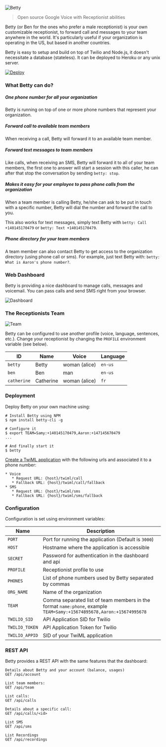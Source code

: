 ![Betty](https://github.com/SamyPesse/betty/blob/master/public/images/betty.png?raw=true)

> Open source Google Voice with Receptionist abilities

Betty (or Ben for the ones who prefer a male receptionist) is your own customizable receptionist, to forward call and messages to your team anywhere in the world. It's particularly useful if your organization is operating in the US, but based in another countries.

Betty is easy to setup and build on top of Twilio and Node.js, it doesn't necessitate a database (stateless). It can be deployed to Heroku or any unix server.

[![Deploy](https://www.herokucdn.com/deploy/button.png)](https://heroku.com/deploy)

### What Betty can do?

##### One phone number for all your organization

Betty is running on top of one or more phone numbers that represent your organization.

##### Forward call to available team members

When receiving a call, Betty will forward it to an available team member.

##### Forward text messages to team members

Like calls, when receiving an SMS, Betty will forward it to all of your team members, the first one to answer will start a session with this caller, he can after that stop the conversation by sending `betty: stop`.

##### Makes it easy for your employee to pass phone calls from the organization

When a team member is calling Betty, he/she can ask to be put in touch with a specific number, Betty will dial the number and forward the call to you.

This also works for text messages, simply text Betty with `betty: Call +140145170479` or `betty: Text +140145170479`.

##### Phone directory for your team members

A team member can also contact Betty to get access to the organization directory (using phone call or sms). For example, just text Betty with: `betty: What is Aaron's phone number?`.

### Web Dashboard

Betty is providing a nice dashboard to manage calls, messages and voicemail. You can pass calls and send SMS right from your browser.

![Dashboard](https://github.com/SamyPesse/betty/blob/master/public/images/preview.png?raw=true)

### The Receptionists Team

![Team](https://github.com/SamyPesse/betty/blob/master/public/images/team.png?raw=true)

Betty can be configured to use another profile (voice, language, sentences, etc.). Change your receptionist by changing the `PROFILE` environment variable (see below).

| ID          | Name | Voice | Language |
| ----------- | ---- | ----- | -------- |
| `betty`     | Betty | woman (alice) | `en-us` |
| `ben`       | Ben | man | `en-us` |
| `catherine` | Catherine | woman (alice) | `fr` |

### Deployment

Deploy Betty on your own machine using:

```
# Install Betty using NPM
$ npm install betty-cli -g

# Configure it
$ export TEAM=Samy:+140145170479,Aaron:+147145670479
...

# And finally start it
$ betty
```

[Create a TwiML application](https://www.twilio.com/help/faq/twilio-client/how-do-i-create-a-twiml-app) with the following urls and associated it to a phone number:

```
* Voice
   * Request URL: {host}/twiml/call
   * Fallback URL: {host}/twiml/call/fallback
* SMS
   * Request URL: {host}/twiml/sms
   * Fallback URL: {host}/twiml/sms/fallback
```

### Configuration

Configuration is set using environment variables:

| Name         | Description         |
| ------------ | ------------------- |
| `PORT`       | Port for running the application (Default is `3000`) |
| `HOST`       | Hostname where the application is accessible |
| `SECRET`     | Password for authentication in the dashboard and api |
| `PROFILE`    | Receptionist profile to use |
| `PHONES`     | List of phone numbers used by Betty separated by commas |
| `ORG_NAME`   | Name of the organization |
| `TEAM`       | Comma separated list of team members in the format `name:phone`, example `TEAM=Samy:+15674895678,Aaron:+15674995678` |
| `TWILIO_SID` | API Application SID for Twilio |
| `TWILIO_TOKEN` | API Application Token for Twilio |
| `TWILIO_APPID` | SID of your TwiML application |

### REST API

Betty provides a REST API with the same features that the dashboard:

```
Details about Betty and your account (balance, usages)
GET /api/account

List team members:
GET /api/team

List calls:
GET /api/calls

Details about a specific call:
GET /api/calls/<id>

List SMS
GET /api/sms

List Recordings
GET /api/recordings
```
